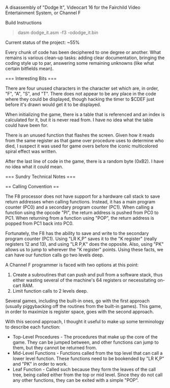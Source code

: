 A disassembly of "Dodge It", Videocart 16 for the Fairchild Video Entertainment System, or Channel F

Build Instructions
> dasm dodge_it.asm -f3 -ododge_it.bin

Current status of the project: ~55%

Every chunk of code has been deciphered to one degree or another. What remains is various clean-up tasks: adding clear documentation, bringing the coding style up to par, answering some remaining unknowns (like what certain bitfields mean).

=== Interesting Bits ===

There are four unused characters in the character set which are, in order, "F", "A", "S", and "T". There does not appear to be any place in the code where they could be displayed, though hacking the timer to $CDEF just before it's drawn would get it to be displayed.

When initializing the game, there is a table that is referenced and an index is calculated for it, but it is never read from. I have no idea what the table could have been for.

There is an unused function that flashes the screen. Given how it reads from the same register as that game over procedure uses to determine who died, I suspect it was used for game overs before the iconic multicolored spiral effect was written.

After the last line of code in the game, there is a random byte (0xB2). I have no idea what it could mean.

=== Sundry Technical Notes ===

== Calling Convention ==

The F8 processor does not have support for a hardware call stack to save return addresses when calling functions. Instead, it has a main program counter (PC0) and a secondary program counter (PC1). When calling a function using the opcode "PI", the return address is pushed from PC0 to PC1. When returning from a function using "POP", the return address is popped from PC1 back into PC0.

Fortunately, the F8 has the ability to save and write to the secondary program counter (PC1). Using "LR K,P" saves it to the "K register" (really registers 12 and 13), and using "LR P,K" does the opposite. Also, using "PK" allows us to jump to wherever the "K register" points. Using these facts, we can have our function calls go two levels deep.

A Channel F programmer is faced with two options at this point:
  1) Create a subroutines that can push and pull from a software stack, thus either wasting several of the machine's 64 registers or necessitating on-cart RAM.
  2) Limit function calls to 2 levels deep.

Several games, including the built-in ones, go with the first approach (usually piggybacking off the routines from the built-in games). This game, in order to maximize is register space, goes with the second approach.

With this second approach, I thought it useful to make up some terminology to describe each function:
  - Top-Level Procedures - The procedures that make up the core of the game. They can be jumped between, and other functions can jump to them, but they cannot be returned from.
  - Mid-Level Functions - Functions called from the top level that can call a lower level function. These functions need to be bookended by "LR K,P" and "PK" in order to work.
  - Leaf Function - Called such because they form the leaves of the call tree, being called either from the top or mid level. Since they do not call any other functions, they can be exited with a simple "POP".